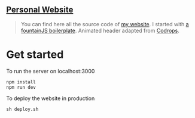 ## [Personal Website](https://github.com/BastienScanu/bastienscanu)

> You can find here all the source code of [my website](https://bastien-scanu.com).
>I started with [a fountainJS boilerplate](http://fountainjs.io/doc/).
>Animated header adapted from [Codrops](https://tympanus.net/codrops/2014/09/23/animated-background-headers/).

# Get started
To run the server on localhost:3000
```shell
npm install
npm run dev
```

To deploy the website in production
```shell
sh deploy.sh
```